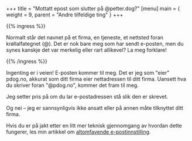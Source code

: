 +++
title = "Mottatt epost som slutter på @petter.dog?"
[menu]
main = { weight = 9, parent = "Andre tilfeldige ting" }
+++

{{% ingress %}}

Normalt står det navnet på et firma, en tjeneste, et nettsted foran krøllalfategnet (@). Det er nok
bare meg som har sendt e-posten, men du synes kanskje det var merkelig eller rart allikevel? La meg
forklare!

{{% /ingress %}}

Ingenting er i veien! E-posten kommer til meg. Det er jeg som "eier" pdog.no, akkurat som ditt
firma eier nettadressen til ditt firma. Uansett hva du skriver foran "@pdog.no", kommer det fram
til meg.

Jeg setter pris på om du lar e-postadressen stå slik den er skrevet.

Og nei – jeg er sannsynligvis ikke ansatt eller på annen måte tilknyttet ditt firma.

Hvis du er på jakt etter en litt mer teknisk gjennomgang av hvordan dette fungerer, les min
artikkel om [altomfavende e-postinnstilling](../catchall).
